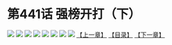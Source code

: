 # 第441话 强榜开打（下）
![](https://mhpic.xiaomingtaiji.net/comic/D/斗破苍穹拆分版/441话/1.jpg-zymk.middle.webp)
![](https://mhpic.xiaomingtaiji.net/comic/D/斗破苍穹拆分版/441话/2.jpg-zymk.middle.webp)
![](https://mhpic.xiaomingtaiji.net/comic/D/斗破苍穹拆分版/441话/3.jpg-zymk.middle.webp)
![](https://mhpic.xiaomingtaiji.net/comic/D/斗破苍穹拆分版/441话/4.jpg-zymk.middle.webp)
![](https://mhpic.xiaomingtaiji.net/comic/D/斗破苍穹拆分版/441话/5.jpg-zymk.middle.webp)
![](https://mhpic.xiaomingtaiji.net/comic/D/斗破苍穹拆分版/441话/6.jpg-zymk.middle.webp)
![](https://mhpic.xiaomingtaiji.net/comic/D/斗破苍穹拆分版/441话/7.jpg-zymk.middle.webp)
![](https://mhpic.xiaomingtaiji.net/comic/D/斗破苍穹拆分版/441话/8.jpg-zymk.middle.webp)
[【上一章】](./440.md)
[【目录】](./READMD.md)
[【下一章】](./442.md)
